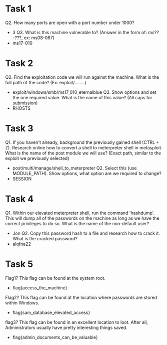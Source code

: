 # Task 1
Q2. How many ports are open with a port number under 1000?
+ 3
Q3. What is this machine vulnerable to? (Answer in the form of: ms??-???, ex: ms08-067)
+ ms17-010

# Task 2
Q2. Find the exploitation code we will run against the machine. What is the full path of the code? (Ex: exploit/........)
+ exploit/windows/smb/ms17_010_eternalblue
Q3. Show options and set the one required value. What is the name of this value? (All caps for submission)
+ RHOSTS

# Task 3
Q1. If you haven't already, background the previously gained shell (CTRL + Z). Research online how to convert a shell to meterpreter shell in metasploit. What is the name of the post module we will use? (Exact path, similar to the exploit we previously selected) 
+ post/multi/manage/shell_to_meterpreter
Q2. Select this (use MODULE_PATH). Show options, what option are we required to change?
+ SESSION

# Task 4
Q1. Within our elevated meterpreter shell, run the command 'hashdump'. This will dump all of the passwords on the machine as long as we have the correct privileges to do so. What is the name of the non-default user? 
+ Jon
Q2. Copy this password hash to a file and research how to crack it. What is the cracked password?
+ alqfna22

# Task 5
Flag1? This flag can be found at the system root. 
+ flag{access_the_machine}

Flag2? This flag can be found at the location where passwords are stored within Windows.
+ flag{sam_database_elevated_access}

flag3? This flag can be found in an excellent location to loot. After all, Administrators usually have pretty interesting things saved. 
+ flag{admin_documents_can_be_valuable}
